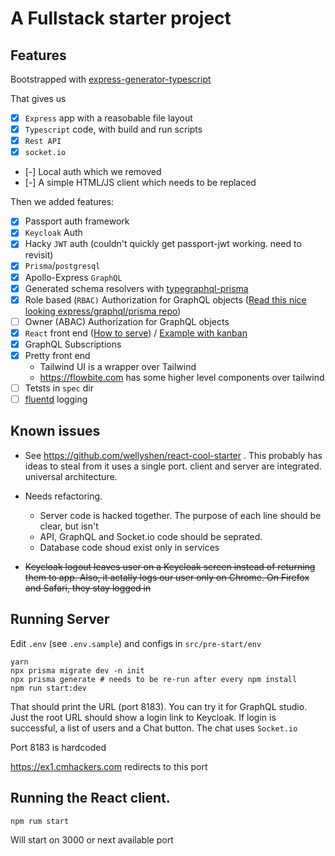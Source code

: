 # A Fullstack starter project

## Features

Bootstrapped with [express-generator-typescript](https://github.com/seanpmaxwell/express-generator-typescript)

That gives us

- [x] `Express` app with a reasobable file layout
- [x] `Typescript` code, with build and run scripts
- [x] `Rest API`
- [x] `socket.io`
- [-] Local auth which we removed
- [-] A simple HTML/JS client which needs to be replaced

Then we added features:

- [x] Passport auth framework
- [x] `Keycloak` Auth
- [x] Hacky `JWT` auth (couldn't quickly get passport-jwt working. need to revisit)
- [x] `Prisma`/`postgresql`
- [x] Apollo-Express `GraphQL`
- [x] Generated schema resolvers with [typegraphql-prisma](https://github.com/MichalLytek/typegraphql-prisma)
- [x] Role based (`RBAC)` Authorization for GraphQL objects ([Read this nice looking express/graphql/prisma repo](https://github.com/corona-school/backend))
- [ ] Owner (ABAC) Authorization for GraphQL objects
- [x] `React` front end ([How to serve](https://stackoverflow.com/questions/53234140/react-expressjs-backend-cant-serve-static-frontend)) / [Example with kanban](https://github.com/drkPrince/agilix)
- [x] GraphQL Subscriptions
- [x] Pretty front end
  - Tailwind UI is a wrapper over Tailwind
  - https://flowbite.com has some higher level components over tailwind
- [ ] Tetsts in `spec` dir
- [ ] [fluentd](https://github.com/fluent/fluentd) logging

## Known issues

- See https://github.com/wellyshen/react-cool-starter . This probably has ideas to steal from
  it uses a single port. client and server are integrated. universal architecture.
- Needs refactoring.

  - Server code is hacked together. The purpose of each line should be clear, but isn't
  - API, GraphQL and Socket.io code should be seprated.
  - Database code shoud exist only in services

- ~~Keycloak logout leaves user on a Keycloak screen instead of returning them to app. Also, it actally logs our user only on Chrome. On Firefox and Safari, they stay logged in~~

## Running Server

Edit `.env` (see `.env.sample`) and configs in `src/pre-start/env`

```
yarn
npx prisma migrate dev -n init
npx prisma generate # needs to be re-run after every npm install
npm run start:dev
```

That should print the URL (port 8183). You can try it for GraphQL studio.
Just the root URL should show a login link to Keycloak. If login is successful,
a list of users and a Chat button. The chat uses `Socket.io`

Port 8183 is hardcoded

https://ex1.cmhackers.com redirects to this port

## Running the React client.

```
npm rum start
```

Will start on 3000 or next available port
